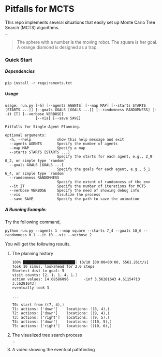 # Pitfalls for MCTS

This repo implements several situations that easily set up Monte Carlo Tree Search (MCTS) algorithms.

<img src="/Users/fernando/Library/CloudStorage/OneDrive-HKUSTConnect/mcts_pitfall/layout.png" alt="layout" style="zoom:15%;" />

> The sphere with a number is the moving robot. The square is her goal. A orange diamond is designed as a trap.

### Quick Start

##### Dependencies

```shell
pip install -r requirements.txt
```

##### Usage

```shell
usage: run.py [-h] [--agents AGENTS] [--map MAP] [--starts STARTS [STARTS ...]] [--goals GOALS [GOALS ...]] [--randomness RANDOMNESS] [--it IT] [--verbose VERBOSE]
              [--vis] [--save SAVE]

Pitfalls for Single-Agent Planning.

optional arguments:
  -h, --help            show this help message and exit
  --agents AGENTS       Specify the number of agents
  --map MAP             Specify a map
  --starts STARTS [STARTS ...]
                        Specify the starts for each agent, e.g., 2_0 0_2, or simple type `random`
  --goals GOALS [GOALS ...]
                        Specify the goals for each agent, e.g., 5_1 6_4, or simple type `random`
  --randomness RANDOMNESS
                        Specify the extent of randomness of the env
  --it IT               Specify the number of iterations for MCTS
  --verbose VERBOSE     Specify the need of showing debug info
  --vis                 Visulize the process
  --save SAVE           Specify the path to save the animation
```

##### A Running Example:

Try the following command,

```shell
python run.py --agents 1 --map square --starts 7_4 --goals 10_6 --randomness 0.1 --it 10 --vis --verbose 2
```

You will get the following results,

1. The planning history

   ```shell
   100%|████████████████████████| 10/10 [00:00<00:00, 5561.26it/s]
   Took 10 simus, lookahead for 2.0 steps
   Shortest dist to goal: 5
   visit counts: [2. 1. 1. 4. 1.]
   action values: [4.08586096       -inf 3.56281643 4.61154713 3.56281643]
   eventually took 3
   
   ...
   
   T0: start from ((7, 4),)
   T1: actions: ['down']	locations: ((8, 4),)
   T2: actions: ['down']	locations: ((9, 4),)
   T3: actions: ['right']	locations: ((9, 5),)
   T4: actions: ['down']	locations: ((10, 5),)
   T5: actions: ['right']	locations: ((10, 6),)
   ```

2. The visualized tree search process

   <img src="/Users/fernando/Library/CloudStorage/OneDrive-HKUSTConnect/mcts_pitfall/tree_visualization.pdf" alt="layout" style="zoom:15%;" />

3. A video showing the eventual pathfinding